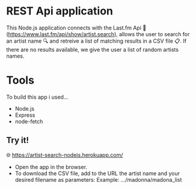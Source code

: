 # REST Api application

This Node.js application connects with the Last.fm Api :guitar: (https://www.last.fm/api/show/artist.search), allows the user to search for an artist name :mag: and retreive a list of matching results in a CSV file :clipboard:. If there are no results available, we give the user a list of random artists names.

# Tools

To build this app i used...

- Node.js
- Express
- node-fetch

## Try it!

:globe_with_meridians: https://artist-search-nodejs.herokuapp.com/

- Open the app in the browser.
- To download the CSV file, add to the URL the artist name and your desired filename as parameters:
Example: .../madonna/madona_list

